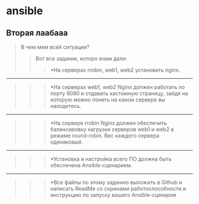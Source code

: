 # ansible
## Вторая лаабааа 

>В чем мем всей ситуации?
>>Вот все задание, которо енам дали:
>>>*На серверах rrobin, web1, web2 установить nginx.
***
>>>*На серверах web1, web2 Nginx должен работать по порту 8080 и отдавать кастомную страницу, зайдя на которую можно понять на каком сервере вы находитесь.
***
>>>*На сервере rrobin Nginx должен обеспечить балансировку нагрузки серверов web1 и web2 в режиме round-robin. Вес каждого сервера одинаковый.
***
>>>*Установка и настройка всего ПО должна быть обеспечена Ansible-сценарием.
***
>>>*Все файлы по этому заданию выложить в Github и написать ReadMe со скринами работоспособности и инструкцию по запуску вашего Ansible-сценария
